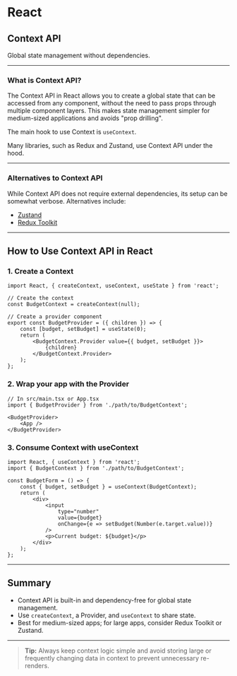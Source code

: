 
# React

## Context API

Global state management without dependencies.

---

### What is Context API?

The Context API in React allows you to create a global state that can be accessed from any component, without the need to pass props through multiple component layers. This makes state management simpler for medium-sized applications and avoids "prop drilling".

The main hook to use Context is `useContext`.

Many libraries, such as Redux and Zustand, use Context API under the hood.

---

### Alternatives to Context API

While Context API does not require external dependencies, its setup can be somewhat verbose. Alternatives include:

- [Zustand](https://github.com/pmndrs/zustand)
- [Redux Toolkit](https://redux-toolkit.js.org/)

---

## How to Use Context API in React

### 1. Create a Context

```tsx
import React, { createContext, useContext, useState } from 'react';

// Create the context
const BudgetContext = createContext(null);

// Create a provider component
export const BudgetProvider = ({ children }) => {
	const [budget, setBudget] = useState(0);
	return (
		<BudgetContext.Provider value={{ budget, setBudget }}>
			{children}
		</BudgetContext.Provider>
	);
};
```

### 2. Wrap your app with the Provider

```tsx
// In src/main.tsx or App.tsx
import { BudgetProvider } from './path/to/BudgetContext';

<BudgetProvider>
	<App />
</BudgetProvider>
```

### 3. Consume Context with useContext

```tsx
import React, { useContext } from 'react';
import { BudgetContext } from './path/to/BudgetContext';

const BudgetForm = () => {
	const { budget, setBudget } = useContext(BudgetContext);
	return (
		<div>
			<input
				type="number"
				value={budget}
				onChange={e => setBudget(Number(e.target.value))}
			/>
			<p>Current budget: ${budget}</p>
		</div>
	);
};
```

---

## Summary

- Context API is built-in and dependency-free for global state management.
- Use `createContext`, a Provider, and `useContext` to share state.
- Best for medium-sized apps; for large apps, consider Redux Toolkit or Zustand.

---

> **Tip:** Always keep context logic simple and avoid storing large or frequently changing data in context to prevent unnecessary re-renders.